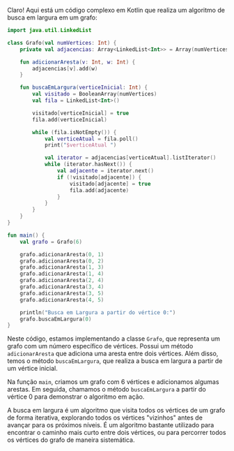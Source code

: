 Claro! Aqui está um código complexo em Kotlin que realiza um algoritmo de busca em largura em um grafo:

```kotlin
import java.util.LinkedList

class Grafo(val numVertices: Int) {
    private val adjacencias: Array<LinkedList<Int>> = Array(numVertices) { LinkedList() }

    fun adicionarAresta(v: Int, w: Int) {
        adjacencias[v].add(w)
    }

    fun buscaEmLargura(verticeInicial: Int) {
        val visitado = BooleanArray(numVertices)
        val fila = LinkedList<Int>()

        visitado[verticeInicial] = true
        fila.add(verticeInicial)

        while (fila.isNotEmpty()) {
            val verticeAtual = fila.poll()
            print("$verticeAtual ")

            val iterator = adjacencias[verticeAtual].listIterator()
            while (iterator.hasNext()) {
                val adjacente = iterator.next()
                if (!visitado[adjacente]) {
                    visitado[adjacente] = true
                    fila.add(adjacente)
                }
            }
        }
    }
}

fun main() {
    val grafo = Grafo(6)

    grafo.adicionarAresta(0, 1)
    grafo.adicionarAresta(0, 2)
    grafo.adicionarAresta(1, 3)
    grafo.adicionarAresta(1, 4)
    grafo.adicionarAresta(2, 4)
    grafo.adicionarAresta(3, 4)
    grafo.adicionarAresta(3, 5)
    grafo.adicionarAresta(4, 5)

    println("Busca em Largura a partir do vértice 0:")
    grafo.buscaEmLargura(0)
}
```

Neste código, estamos implementando a classe `Grafo`, que representa um grafo com um número específico de vértices. Possui um método `adicionarAresta` que adiciona uma aresta entre dois vértices. Além disso, temos o método `buscaEmLargura`, que realiza a busca em largura a partir de um vértice inicial.

Na função `main`, criamos um grafo com 6 vértices e adicionamos algumas arestas. Em seguida, chamamos o método `buscaEmLargura` a partir do vértice 0 para demonstrar o algoritmo em ação.

A busca em largura é um algoritmo que visita todos os vértices de um grafo de forma iterativa, explorando todos os vértices "vizinhos" antes de avançar para os próximos níveis. É um algoritmo bastante utilizado para encontrar o caminho mais curto entre dois vértices, ou para percorrer todos os vértices do grafo de maneira sistemática.